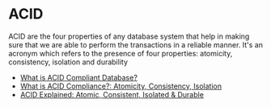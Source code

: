 # ACID

ACID are the four properties of any database system that help in making sure that we are able to perform the transactions in a reliable manner. It's an acronym which refers to the presence of four properties: atomicity, consistency, isolation and durability 

- [What is ACID Compliant Database?](https://retool.com/blog/whats-an-acid-compliant-database/)
- [What is ACID Compliance?: Atomicity, Consistency, Isolation](https://fauna.com/blog/what-is-acid-compliance-atomicity-consistency-isolation)
- [ACID Explained: Atomic, Consistent, Isolated & Durable](https://www.youtube.com/watch?v=yaQ5YMWkxq4)
